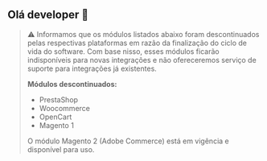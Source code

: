 ## Olá developer 👋

> :warning:
> Informamos que os módulos listados abaixo foram descontinuados pelas respectivas plataformas em razão da finalização do ciclo de vida do software. Com base nisso, esses módulos ficarão indisponíveis para novas integrações e não ofereceremos serviço de suporte para integrações já existentes.
> 
> **Módulos descontinuados:**
> * PrestaShop
> * Woocommerce
> * OpenCart
> * Magento 1
>
> O módulo Magento 2 (Adobe Commerce) está em vigência e disponível para uso.
   
